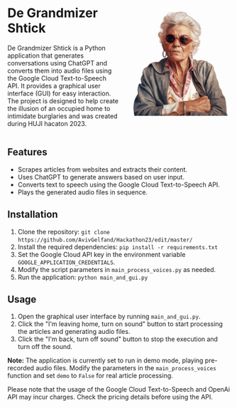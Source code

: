 <div style="display: flex; align-items: center;">
  <div style="flex: 1;align-items: center;">
    <!-- Text content here -->
    <h1>De Grandmizer Shtick</h1>
    <p>De Grandmizer Shtick is a Python application that generates conversations using ChatGPT and converts them into audio files using the Google Cloud Text-to-Speech API. It provides a graphical user interface (GUI) for easy interaction. The project is designed to help create the illusion of an occupied home to intimidate burglaries and was created during HUJI hacaton 2023.</p>
    <!-- Additional text content -->
  </div>
  <div style="flex: 1; text-align: right;">
    <!-- Image content here -->
    <img src="images/De_Grandmizer_Shtick_photo.jpg" alt="De Grandmizer Shtick" width="250">
  </div>
</div>

## Features

- Scrapes articles from websites and extracts their content.
- Uses ChatGPT to generate answers based on user input.
- Converts text to speech using the Google Cloud Text-to-Speech API.
- Plays the generated audio files in sequence.

## Installation

1. Clone the repository: `git clone https://github.com/AvivGelfand/Hackathon23/edit/master/`
2. Install the required dependencies: `pip install -r requirements.txt`
3. Set the Google Cloud API key in the environment variable `GOOGLE_APPLICATION_CREDENTIALS`.
4. Modify the script parameters in `main_process_voices.py` as needed.
5. Run the application: `python main_and_gui.py`

## Usage

1. Open the graphical user interface by running `main_and_gui.py`.
2. Click the "I'm leaving home, turn on sound" button to start processing the articles and generating audio files.
3. Click the "I'm back, turn off sound" button to stop the execution and turn off the sound.

**Note:** The application is currently set to run in demo mode, playing pre-recorded audio files. Modify the parameters in the `main_process_voices` function and set `demo` to `False` for real article processing.


Please note that the usage of the Google Cloud Text-to-Speech and OpenAi API   may incur charges. Check the pricing details before using the API.
